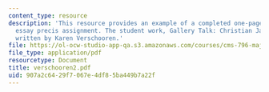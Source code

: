 ```yaml
---
content_type: resource
description: 'This resource provides an example of a completed one-page comparative
  essay precis assignment. The student work, Gallery Talk: Christian Jankowski, is
  written by Karen Verschooren.'
file: https://ol-ocw-studio-app-qa.s3.amazonaws.com/courses/cms-796-major-media-texts-fall-2006/907a2c6429f7067e4df85ba449b7a22f_verschooren2.pdf
file_type: application/pdf
resourcetype: Document
title: verschooren2.pdf
uid: 907a2c64-29f7-067e-4df8-5ba449b7a22f
---
```

